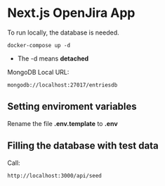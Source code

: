 # Next.js OpenJira App
To run locally, the database is needed.
```
docker-compose up -d
```

* The -d means __detached__

MongoDB Local URL:

```
mongodb://localhost:27017/entriesdb
```

## Setting enviroment variables
Rename the file __.env.template__ to __.env__

## Filling the database with test data
Call:
```
http://localhost:3000/api/seed
```